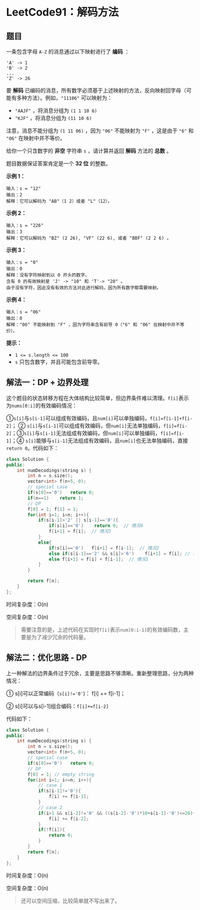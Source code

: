 # LeetCode91：解码方法

## 题目

一条包含字母 `A-Z` 的消息通过以下映射进行了 **编码** ：

```
'A' -> 1
'B' -> 2
...
'Z' -> 26
```

要 **解码** 已编码的消息，所有数字必须基于上述映射的方法，反向映射回字母（可能有多种方法）。例如，`"11106"` 可以映射为：

- `"AAJF"` ，将消息分组为 `(1 1 10 6)`
- `"KJF"` ，将消息分组为 `(11 10 6)`

注意，消息不能分组为 `(1 11 06)` ，因为 `"06"` 不能映射为 `"F"` ，这是由于 `"6"` 和 `"06"` 在映射中并不等价。

给你一个只含数字的 **非空** 字符串 `s` ，请计算并返回 **解码** 方法的 **总数** 。

题目数据保证答案肯定是一个 **32 位** 的整数。

 

**示例 1：**

```
输入：s = "12"
输出：2
解释：它可以解码为 "AB"（1 2）或者 "L"（12）。
```

**示例 2：**

```
输入：s = "226"
输出：3
解释：它可以解码为 "BZ" (2 26), "VF" (22 6), 或者 "BBF" (2 2 6) 。
```

**示例 3：**

```
输入：s = "0"
输出：0
解释：没有字符映射到以 0 开头的数字。
含有 0 的有效映射是 'J' -> "10" 和 'T'-> "20" 。
由于没有字符，因此没有有效的方法对此进行解码，因为所有数字都需要映射。
```

**示例 4：**

```
输入：s = "06"
输出：0
解释："06" 不能映射到 "F" ，因为字符串含有前导 0（"6" 和 "06" 在映射中并不等价）。
```

 

**提示：**

- `1 <= s.length <= 100`
- `s` 只包含数字，并且可能包含前导零。

## 解法一：DP + 边界处理

这个题目的状态转移方程在大体结构比较简单，但边界条件难以清理。`f[i]`表示为`nums[0:i]`的有效编码情况：

①`s[i]`与`s[i-1]`可以组成有效编码，且`num[i]`可以单独编码，`f[i]=f[i-1]+f[i-2]`； ② `s[i]`与`s[i-1]`可以组成有效编码，但`num[i]`无法单独编码，`f[i]=f[i-2]`；③`s[i]`与`s[i-1]`无法组成有效编码，但`num[i]`可以单独编码，`f[i]=f[i-1]`；④ `s[i]`能够与`s[i-1]`无法组成有效编码，且`num[i]`也无法单独编码，直接`return 0`。代码如下：

```c++
class Solution {
public:
    int numDecodings(string s) {
        int n = s.size();
        vector<int> f(n+5, 0);
        // special case
        if(s[0]=='0')   return 0;
        if(n==1)    return 1;
        // DP
        f[0] = 1; f[1] = 1;
        for(int i=1; i<n; i++){
            if(s[i-1]>'2' || s[i-1]=='0'){
                if(s[i]=='0')    return 0;  // 情况4
                f[i+1] = f[i];  // 情况3
            }
            else{
                if(s[i]=='0')   f[i+1] = f[i-1];  // 情况2
                else if(s[i-1]=='2' && s[i]>'6')    f[i+1] = f[i]; // 情况3
                else f[i+1] = f[i] + f[i-1];  // 情况1
            }
        }

        return f[n];
    }
};
```

时间复杂度：O(n)

空间复杂度：O(n)

> 需要注意的是，上述代码在实现时`f[i]`表示`num[0:i-1]`的有效编码数，主要是为了减少冗余的代码量。

## 解法二：优化思路 - DP

上一种解法的边界条件过于冗余，主要是思路不够清晰。重新整理思路，分为两种情况：

① s[i]可以正常编码（`s[i]!='0'`)： f[i] += f[i-1]；

② s[i]可以与s[i-1]组合编码：`f[i]+=f[i-2]`

代码如下：

```c++
class Solution {
public:
    int numDecodings(string s) {
        int n = s.size();
        vector<int> f(n+5, 0);
        // special case
        if(s[0]=='0')   return 0;
        // DP
        f[0] = 1; // empty string
        for(int i=1; i<=n; i++){
            // case 1
            if(s[i-1]!='0'){
                f[i] += f[i-1];
            }
            // case 2
            if(i>1 && s[i-2]!='0' && ((s[i-2]-'0')*10+s[i-1]-'0')<=26){
                f[i] += f[i-2];
            }
            if(!f[i]){
                return 0;
            }
        }
        return f[n];
    }
};
```

时间复杂度：O(n)

空间复杂度：O(n)

> 还可以空间压缩，比较简单就不写出来了。